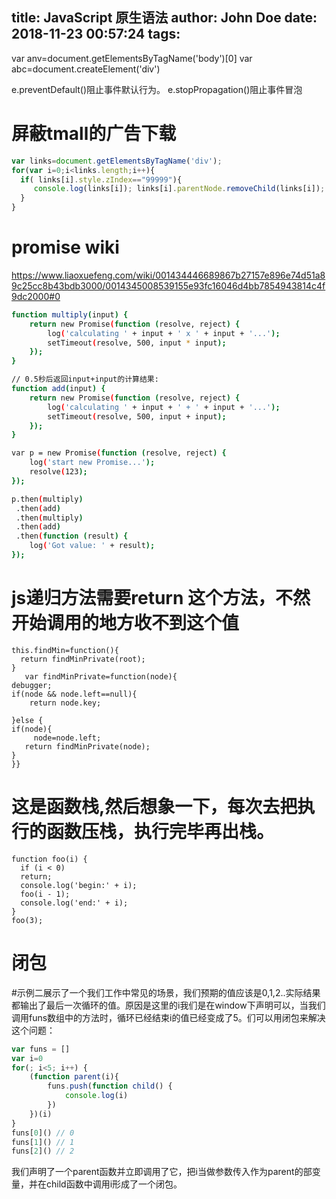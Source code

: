 title: JavaScript 原生语法
author: John Doe
date: 2018-11-23 00:57:24
tags:
---
var anv=document.getElementsByTagName('body')[0]
var abc=document.createElement('div')

e.preventDefault()阻止事件默认行为。
e.stopPropagation()阻止事件冒泡

# 屏蔽tmall的广告下载
``` js
var links=document.getElementsByTagName('div');
for(var i=0;i<links.length;i++){  
  if( links[i].style.zIndex=="99999"){ 
     console.log(links[i]); links[i].parentNode.removeChild(links[i]);
  }
}
```

# promise wiki
https://www.liaoxuefeng.com/wiki/001434446689867b27157e896e74d51a89c25cc8b43bdb3000/0014345008539155e93fc16046d4bb7854943814c4f9dc2000#0
``` bash
function multiply(input) {
    return new Promise(function (resolve, reject) {
        log('calculating ' + input + ' x ' + input + '...');
        setTimeout(resolve, 500, input * input);
    });
}

// 0.5秒后返回input+input的计算结果:
function add(input) {
    return new Promise(function (resolve, reject) {
        log('calculating ' + input + ' + ' + input + '...');
        setTimeout(resolve, 500, input + input);
    });
}

var p = new Promise(function (resolve, reject) {
    log('start new Promise...');
    resolve(123);
});

p.then(multiply)
 .then(add)
 .then(multiply)
 .then(add)
 .then(function (result) {
    log('Got value: ' + result);
});
```

# js递归方法需要return 这个方法，不然开始调用的地方收不到这个值

```
this.findMin=function(){
  return findMinPrivate(root);
}
   var findMinPrivate=function(node){
debugger;
if(node && node.left==null){
    return node.key;

}else {
if(node){
     node=node.left;
   return findMinPrivate(node);
}
}}
```

# 这是函数栈,然后想象一下，每次去把执行的函数压栈，执行完毕再出栈。



```
function foo(i) {
  if (i < 0)
  return;
  console.log('begin:' + i);
  foo(i - 1);
  console.log('end:' + i);
}
foo(3);
```

# 闭包
#示例二展示了一个我们工作中常见的场景，我们预期的值应该是0,1,2..实际结果都输出了最后一次循环的值。原因是这里的i我们是在window下声明可以，当我们调用funs数组中的方法时，循环已经结束i的值已经变成了5。们可以用闭包来解决这个问题：
``` js
var funs = []
var i=0
for(; i<5; i++) {
    (function parent(i){
        funs.push(function child() {
            console.log(i)
        })
    })(i)
}
funs[0]() // 0
funs[1]() // 1
funs[2]() // 2
```
我们声明了一个parent函数并立即调用了它，把i当做参数传入作为parent的部变量，并在child函数中调用i形成了一个闭包。
